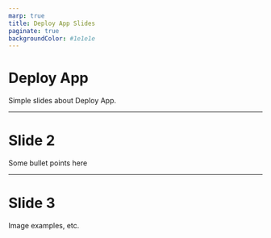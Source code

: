 ```yaml
---
marp: true
title: Deploy App Slides
paginate: true
backgroundColor: #1e1e1e
---
```

<!-- _class: lead -->

# Deploy App

Simple slides about Deploy App.

---

# Slide 2

Some bullet points here

---

# Slide 3

Image examples, etc.

